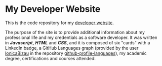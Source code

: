 # My Developer Website

This is the code repository for my [developer website](https://haraldofilho.github.io/).

The purpose of the site is to provide additional information about my professional life and my credentials as a software developer. It was written in _**Javascript**_, _**HTML**_ and _**CSS**_, 
and it is composed of six "cards" with a LinkedIn badge, a GitHub Languages graph (provided by the user [IonicaBizau](https://github.com/IonicaBizau/) in the repository [github-profile-languages](https://github.com/IonicaBizau/github-profile-languages)), my academic degree, certifications and courses attended. 
